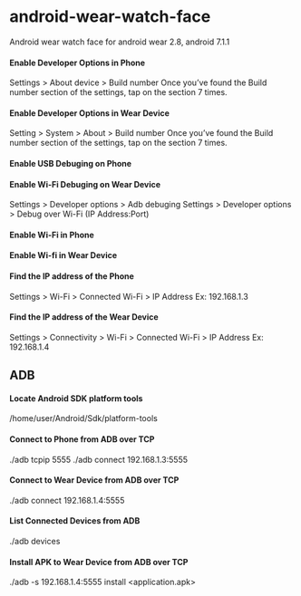 # android-wear-watch-face
Android wear watch face for android wear 2.8, android 7.1.1

#### Enable Developer Options in Phone
Settings > About device > Build number
Once you’ve found the Build number section of the settings, tap on the section 7 times.

#### Enable Developer Options in Wear Device
Setting > System > About > Build number
Once you’ve found the Build number section of the settings, tap on the section 7 times.

#### Enable USB Debuging on Phone

#### Enable Wi-Fi Debuging on Wear Device
Settings > Developer options > Adb debuging
Settings > Developer options > Debug over Wi-Fi (IP Address:Port)

#### Enable Wi-Fi in Phone

#### Enable Wi-fi in Wear Device

#### Find the IP address of the Phone
Settings > Wi-Fi > Connected Wi-Fi > IP Address
Ex: 192.168.1.3

#### Find the IP address of the Wear Device
Settings > Connectivity > Wi-Fi > Connected Wi-Fi > IP Address
Ex: 192.168.1.4

## ADB
#### Locate Android SDK platform tools
/home/user/Android/Sdk/platform-tools

#### Connect to Phone from ADB over TCP
./adb tcpip 5555
./adb connect 192.168.1.3:5555

#### Connect to Wear Device from ADB over TCP
./adb connect 192.168.1.4:5555

#### List Connected Devices from ADB
./adb devices

#### Install APK to Wear Device from ADB over TCP
./adb -s 192.168.1.4:5555 install <application.apk>
